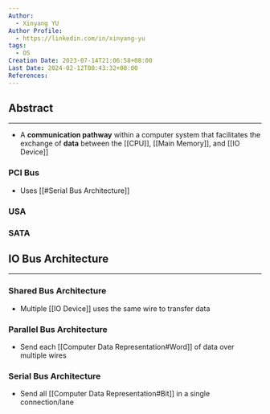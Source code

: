 ```yaml
---
Author:
  - Xinyang YU
Author Profile:
  - https://linkedin.com/in/xinyang-yu
tags:
  - OS
Creation Date: 2023-07-14T21:06:58+08:00
Last Date: 2024-02-12T00:43:32+08:00
References: 
---
```

## Abstract
---
- A **communication pathway** within a computer system that facilitates the exchange of **data** between the [[CPU]], [[Main Memory]], and [[IO Device]]

### PCI Bus
- Uses [[#Serial Bus Architecture]]
### USA

### SATA


## IO Bus Architecture
---
### Shared Bus Architecture
- Multiple [[IO Device]] uses the same wire to transfer data
### Parallel Bus Architecture
* Send each [[Computer Data Representation#Word]] of data over multiple wires
### Serial Bus Architecture
- Send all [[Computer Data Representation#Bit]] in a single connection/lane

